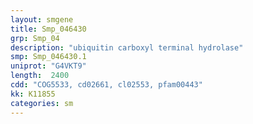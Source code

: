 ```yaml
---
layout: smgene
title: Smp_046430
grp: Smp_04
description: "ubiquitin carboxyl terminal hydrolase"
smp: Smp_046430.1
uniprot: "G4VKT9"
length:  2400
cdd: "COG5533, cd02661, cl02553, pfam00443"
kk: K11855
categories: sm
---
```

